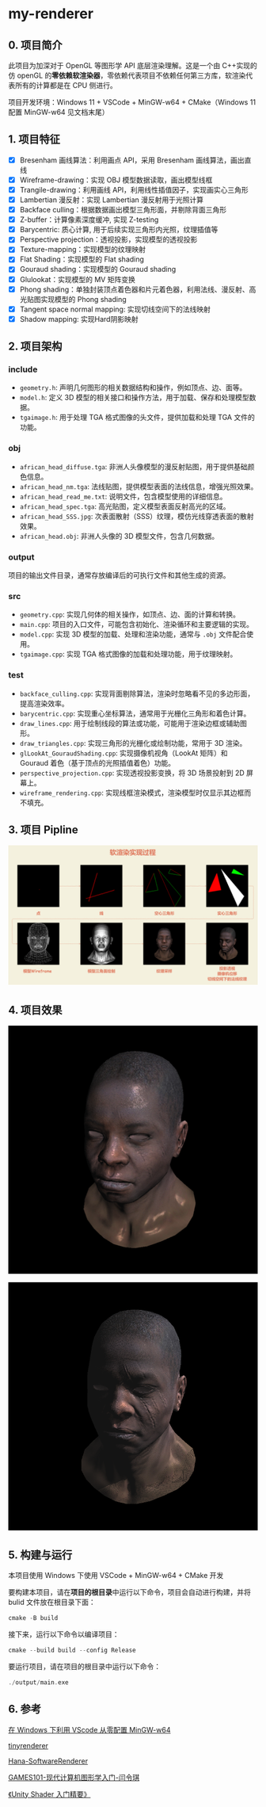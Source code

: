 # my-renderer

## 0. 项目简介

此项目为加深对于 OpenGL 等图形学 API 底层渲染理解。这是一个由 C++实现的仿 openGL 的**零依赖软渲染器**，零依赖代表项目不依赖任何第三方库，软渲染代表所有的计算都是在 CPU 侧进行。

项目开发环境：Windows 11 + VSCode + MinGW-w64 + CMake（Windows 11 配置 MinGW-w64 见文档末尾）

## 1. 项目特征

- [x] Bresenham 画线算法：利用画点 API，采用 Bresenham 画线算法，画出直线
- [x] Wireframe-drawing：实现 OBJ 模型数据读取，画出模型线框
- [x] Trangile-drawing：利用画线 API，利用线性插值因子，实现画实心三角形
- [x] Lambertian 漫反射：实现 Lambertian 漫反射用于光照计算
- [x] Backface culling：根据数据画出模型三角形面，并剔除背面三角形
- [x] Z-buffer：计算像素深度缓冲, 实现 Z-testing
- [x] Barycentric: 质心计算, 用于后续实现三角形内光照，纹理插值等
- [x] Perspective projection：透视投影，实现模型的透视投影
- [x] Texture-mapping：实现模型的纹理映射
- [x] Flat Shading：实现模型的 Flat shading
- [x] Gouraud shading：实现模型的 Gouraud shading
- [x] Glulookat：实现模型的 MV 矩阵变换
- [x] Phong shading：单独封装顶点着色器和片元着色器，利用法线、漫反射、高光贴图实现模型的 Phong shading
- [x] Tangent space normal mapping: 实现切线空间下的法线映射
- [x] Shadow mapping: 实现Hard阴影映射

## 2. 项目架构

### include

- `geometry.h`: 声明几何图形的相关数据结构和操作，例如顶点、边、面等。
- `model.h`: 定义 3D 模型的相关接口和操作方法，用于加载、保存和处理模型数据。
- `tgaimage.h`: 用于处理 TGA 格式图像的头文件，提供加载和处理 TGA 文件的功能。

### obj

- `african_head_diffuse.tga`: 非洲人头像模型的漫反射贴图，用于提供基础颜色信息。
- `african_head_nm.tga`: 法线贴图，提供模型表面的法线信息，增强光照效果。
- `african_head_read_me.txt`: 说明文件，包含模型使用的详细信息。
- `african_head_spec.tga`: 高光贴图，定义模型表面反射高光的区域。
- `african_head_SSS.jpg`: 次表面散射（SSS）纹理，模仿光线穿透表面的散射效果。
- `african_head.obj`: 非洲人头像的 3D 模型文件，包含几何数据。

### output

项目的输出文件目录，通常存放编译后的可执行文件和其他生成的资源。

### src

- `geometry.cpp`: 实现几何体的相关操作，如顶点、边、面的计算和转换。
- `main.cpp`: 项目的入口文件，可能包含初始化、渲染循环和主要逻辑的实现。
- `model.cpp`: 实现 3D 模型的加载、处理和渲染功能，通常与 `.obj` 文件配合使用。
- `tgaimage.cpp`: 实现 TGA 格式图像的加载和处理功能，用于纹理映射。

### test

- `backface_culling.cpp`: 实现背面剔除算法，渲染时忽略看不见的多边形面，提高渲染效率。
- `barycentric.cpp`: 实现重心坐标算法，通常用于光栅化三角形和着色计算。
- `draw_lines.cpp`: 用于绘制线段的算法或功能，可能用于渲染边框或辅助图形。
- `draw_triangles.cpp`: 实现三角形的光栅化或绘制功能，常用于 3D 渲染。
- `glLookAt_GouraudShading.cpp`: 实现摄像机视角（LookAt 矩阵）和 Gouraud 着色（基于顶点的光照插值着色）功能。
- `perspective_projection.cpp`: 实现透视投影变换，将 3D 场景投射到 2D 屏幕上。
- `wireframe_rendering.cpp`: 实现线框渲染模式，渲染模型时仅显示其边框而不填充。

## 3. 项目 Pipline

![项目实现pipeline](showcase_images/pipeline.png)

## 4. 项目效果

<!-- ![Gouraud_Shading_Texture](showcase_images/Gouraud_Shading_Texture.png) -->

<!-- ![z-buffer](showcase_images/z-buffer.png) -->

![Phong_Shading](showcase_images/Phong_Shading.png)

![shadow_mapping](showcase_images/ShadowMap.png)

## 5. 构建与运行

本项目使用 Windows 下使用 VSCode + MinGW-w64 + CMake 开发

要构建本项目，请在**项目的根目录**中运行以下命令，项目会自动进行构建，并将 bulid 文件放在根目录下面：

```C++
cmake -B build
```

接下来，运行以下命令以编译项目：

```C++
cmake --build build --config Release
```

要运行项目，请在项目的根目录中运行以下命令：

```C++
./output/main.exe
```

## 6. 参考

[在 Windows 下利用 VScode 从零配置 MinGW-w64](https://zhuanlan.zhihu.com/p/610895870)

[tinyrenderer](https://github.com/ssloy/tinyrenderer/wiki/)

[Hana-SoftwareRenderer](https://github.com/DrFlower/Hana-SoftwareRenderer)

[GAMES101-现代计算机图形学入门-闫令琪](https://www.bilibili.com/video/BV1X7411F744)

[《Unity Shader 入门精要》](https://candycat1992.github.io/unity_shaders_book)
